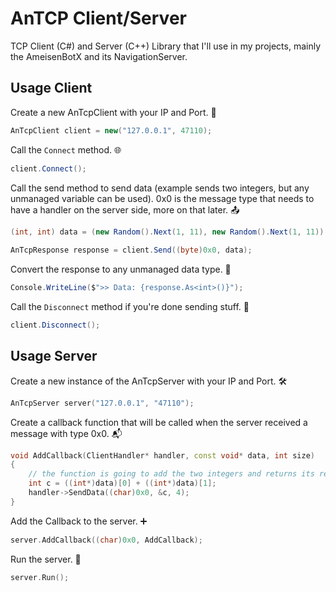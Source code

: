 # AnTCP Client/Server

TCP Client (C#) and Server (C++) Library that I'll use in my projects, mainly the AmeisenBotX and its NavigationServer.

## Usage Client

Create a new AnTcpClient with your IP and Port. 🚀

```csharp
AnTcpClient client = new("127.0.0.1", 47110);
```

Call the `Connect` method. 🌐

```csharp
client.Connect();
```

Call the send method to send data (example sends two integers, but any unmanaged variable can be used). 0x0 is the message type that needs to have a handler on the server side, more on that later. 📤

```csharp
(int, int) data = (new Random().Next(1, 11), new Random().Next(1, 11));
                    
AnTcpResponse response = client.Send((byte)0x0, data);
```

Convert the response to any unmanaged data type. 🔄

```csharp
Console.WriteLine($">> Data: {response.As<int>()}");
```

Call the `Disconnect` method if you're done sending stuff. 🚪

```csharp
client.Disconnect();
```

## Usage Server

Create a new instance of the AnTcpServer with your IP and Port. 🛠️

```cpp
AnTcpServer server("127.0.0.1", "47110");
```

Create a callback function that will be called when the server received a message with type 0x0. 📬

```cpp
void AddCallback(ClientHandler* handler, const void* data, int size)
{
    // the function is going to add the two integers and returns its result
    int c = ((int*)data)[0] + ((int*)data)[1];
    handler->SendData((char)0x0, &c, 4);
}
```

Add the Callback to the server. ➕

```cpp
server.AddCallback((char)0x0, AddCallback);
```

Run the server. 🚀

```cpp
server.Run();
```
